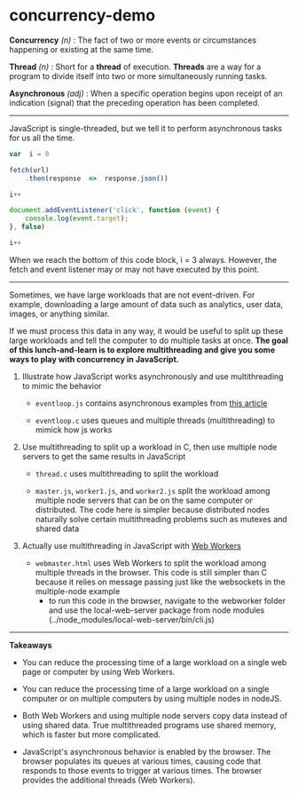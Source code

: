 
# concurrency-demo
**Concurrency**  *(n)* :
The fact of two or more events or circumstances happening or existing at the same time.

**Thread**  *(n)* :
Short for a **thread** of execution. **Threads** are a way for a program to divide itself into two or more simultaneously running tasks.

**Asynchronous**  *(adj)* :
When a specific operation begins upon receipt of an indication (signal) that the preceding operation has been completed.

---

JavaScript is single-threaded, but we tell it to perform asynchronous tasks for us all the time.

```javascript
var  i = 0

fetch(url)
	.then(response  =>  response.json())

i++

document.addEventListener('click', function (event) {
	console.log(event.target);
}, false)

i++
```
When we reach the bottom of this code block, i = 3 always. However, the fetch and event listener may or may not have executed by this point.

---

Sometimes, we have large workloads that are not event-driven. For example, downloading a large amount of data such as analytics, user data, images, or anything similar.

  

If we must process this data in any way, it would be useful to split up these large workloads and tell the computer to do multiple tasks at once. **The goal of this lunch-and-learn is to explore multithreading and give you some ways to play with concurrency in JavaScript.**

1. Illustrate how JavaScript works asynchronously and use multithreading to mimic the behavior

	-  `eventloop.js` contains asynchronous examples from [this article](https://flaviocopes.com/javascript-event-loop/)

	-  `eventloop.c` uses queues and multiple threads (multithreading) to mimick how js works

2. Use multithreading to split up a workload in C, then use multiple node servers to get the same results in JavaScript
	-  `thread.c` uses multithreading to split the workload

	-  `master.js`, `worker1.js`, and `worker2.js` split the workload among multiple node servers that can be on the same computer or distributed. The code here is simpler because distributed nodes naturally solve certain multithreading problems such as mutexes and shared data

3. Actually use multithreading in JavaScript with [Web Workers](https://medium.com/techtrument/multithreading-javascript-46156179cf9a)
	- `webmaster.html` uses Web Workers to split the workload among multiple threads in the browser. This code is still simpler than C because it relies on message passing just like the websockets in the multiple-node example
        - to run this code in the browser, navigate to the webworker folder and use the local-web-server package from node modules (../node_modules/local-web-server/bin/cli.js)
  

---

**Takeaways**

- You can reduce the processing time of a large workload on a single web page or computer by using Web Workers.

- You can reduce the processing time of a large workload on a single computer or on multiple computers by using multiple nodes in nodeJS.

- Both Web Workers and using multiple node servers copy data instead of using shared data. True multithreaded programs use shared memory, which is faster but more complicated. 

- JavaScript's asynchronous behavior is enabled by the browser. The browser populates its queues at various times, causing code that responds to those events to trigger at various times. The browser provides the additional threads (Web Workers).